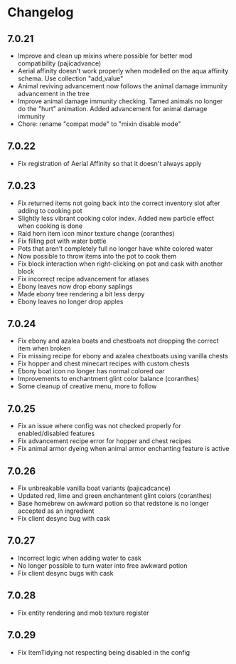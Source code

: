 # Changelog

## 7.0.21

- Improve and clean up mixins where possible for better mod compatibility (pajicadvance)
- Aerial affinity doesn't work properly when modelled on the aqua affinity schema. Use collection "add_value"
- Animal reviving advancement now follows the animal damage immunity advancement in the tree
- Improve animal damage immunity checking. Tamed animals no longer do the "hurt" animation. Added advancement for animal damage immunity
- Chore: rename "compat mode" to "mixin disable mode"

## 7.0.22

- Fix registration of Aerial Affinity so that it doesn't always apply

## 7.0.23

- Fix returned items not going back into the correct inventory slot after adding to cooking pot
- Slightly less vibrant cooking color index. Added new particle effect when cooking is done
- Raid horn item icon minor texture change (coranthes)
- Fix filling pot with water bottle
- Pots that aren't completely full no longer have white colored water
- Now possible to throw items into the pot to cook them
- Fix block interaction when right-clicking on pot and cask with another block
- Fix incorrect recipe advancement for atlases
- Ebony leaves now drop ebony saplings
- Made ebony tree rendering a bit less derpy
- Ebony leaves no longer drop apples

## 7.0.24

- Fix ebony and azalea boats and chestboats not dropping the correct item when broken
- Fix missing recipe for ebony and azalea chestboats using vanilla chests
- Fix hopper and chest minecart recipes with custom chests
- Ebony boat icon no longer has normal colored oar
- Improvements to enchantment glint color balance (coranthes)
- Some cleanup of creative menu, more to follow

## 7.0.25

- Fix an issue where config was not checked properly for enabled/disabled features
- Fix advancement recipe error for hopper and chest recipes
- Fix animal armor dyeing when animal armor enchanting feature is active

## 7.0.26

- Fix unbreakable vanilla boat variants (pajicadcance)
- Updated red, lime and green enchantment glint colors (coranthes)
- Base homebrew on awkward potion so that redstone is no longer accepted as an ingredient
- Fix client desync bug with cask

## 7.0.27

- Incorrect logic when adding water to cask
- No longer possible to turn water into free awkward potion
- Fix client desync bugs with cask

## 7.0.28

- Fix entity rendering and mob texture register

## 7.0.29

- Fix ItemTidying not respecting being disabled in the config